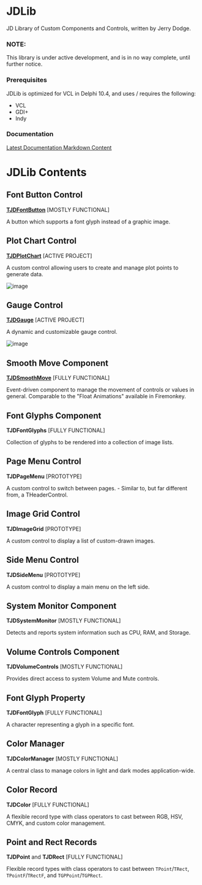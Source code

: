 # JDLib
JD Library of Custom Components and Controls, written by Jerry Dodge.

### NOTE:
This library is under active development, and is in no way complete, until further notice.

### Prerequisites

JDLib is optimized for VCL in Delphi 10.4, and uses / requires the following:

- VCL
- GDI+
- Indy

### Documentation

[Latest Documentation Markdown Content](/Docs/JDLib%20Docs.md)



# JDLib Contents


## Font Button Control
**[TJDFontButton](/Docs/TJDFontButton.md)** [MOSTLY FUNCTIONAL]

A button which supports a font glyph instead of a graphic image.


## Plot Chart Control
**[TJDPlotChart](/Docs/TJDPlotChart.md)** [ACTIVE PROJECT]

A custom control allowing users to create and manage plot points to generate data.

![image](https://github.com/user-attachments/assets/c714ec12-9d92-4fc1-8172-56fe0d3b1d4f)


## Gauge Control
**[TJDGauge](/Docs/TJDGauge.md)** [ACTIVE PROJECT]

A dynamic and customizable gauge control.

![image](https://github.com/user-attachments/assets/2e56bd3b-1f4a-47ff-8e6e-f6e1867f585a)



## Smooth Move Component
 **[TJDSmoothMove](/Docs/TJDSmoothMove.md)** [FULLY FUNCTIONAL]
 
Event-driven component to manage the movement of controls or values in general. Comparable to the "Float Animations" available in Firemonkey.


## Font Glyphs Component
**TJDFontGlyphs** [FULLY FUNCTIONAL]

Collection of glyphs to be rendered into a collection of image lists.


## Page Menu Control
**TJDPageMenu** [PROTOTYPE]

A custom control to switch between pages. 
    - Similar to, but far different from, a THeaderControl.


## Image Grid Control
**TJDImageGrid** [PROTOTYPE]

A custom control to display a list of custom-drawn images.


## Side Menu Control
**TJDSideMenu** [PROTOTYPE]

A custom control to display a main menu on the left side.


## System Monitor Component
**TJDSystemMonitor** [MOSTLY FUNCTIONAL]

Detects and reports system information such as CPU, RAM, and Storage.


## Volume Controls Component
**TJDVolumeControls** [MOSTLY FUNCTIONAL]

Provides direct access to system Volume and Mute controls.



## Font Glyph Property
**TJDFontGlyph** [FULLY FUNCTIONAL]

A character representing a glyph in a specific font.


## Color Manager
**TJDColorManager** [MOSTLY FUNCTIONAL]

A central class to manage colors in light and dark modes application-wide.


## Color Record
**TJDColor** [FULLY FUNCTIONAL]

A flexible record type with class operators to cast between RGB, HSV, CMYK, and custom color management.


## Point and Rect Records
**TJDPoint** and **TJDRect** [FULLY FUNCTIONAL]

Flexible record types with class operators to cast between `TPoint`/`TRect`, `TPointF`/`TRectF`, and `TGPPoint`/`TGPRect`.


